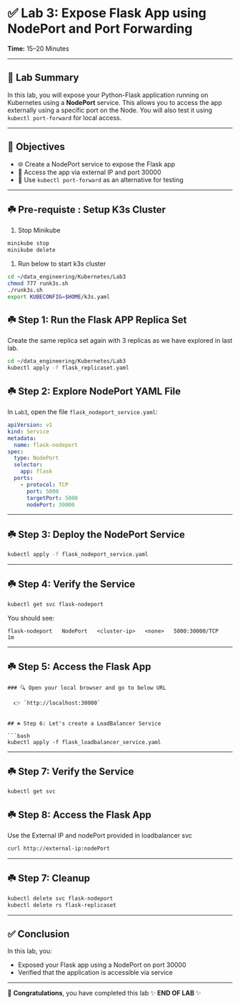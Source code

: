 
# ✅ Lab 3: Expose Flask App using NodePort and Port Forwarding

**Time:** 15–20 Minutes

---

## 🧾 Lab Summary

In this lab, you will expose your Python-Flask application running on Kubernetes using a **NodePort** service. This allows you to access the app externally using a specific port on the Node. You will also test it using `kubectl port-forward` for local access.

---

## 🎯 Objectives

- 🌐 Create a NodePort service to expose the Flask app  
- 🚪 Access the app via external IP and port 30000  
- 🧪 Use `kubectl port-forward` as an alternative for testing  

---

## ☘️ Pre-requiste : Setup K3s Cluster
1. Stop Minikube
```bash
minikube stop
minikube delete
```


1. Run below to start k3s cluster

```bash
cd ~/data_engineering/Kubernetes/Lab3
chmod 777 runk3s.sh
./runk3s.sh
export KUBECONFIG=$HOME/k3s.yaml
```

## ☘️ Step 1: Run the Flask APP Replica Set
Create the same replica set again with 3 replicas as we have explored in last lab.

```bash
cd ~/data_engineering/Kubernetes/Lab3
kubectl apply -f flask_replicaset.yaml
```


## ☘️ Step 2: Explore NodePort YAML File

In `Lab3`, open the file `flask_nodeport_service.yaml`:

```yaml
apiVersion: v1
kind: Service
metadata:
  name: flask-nodeport
spec:
  type: NodePort
  selector:
    app: flask
  ports:
    - protocol: TCP
      port: 5000
      targetPort: 5000
      nodePort: 30000
```

---

## ☘️ Step 3: Deploy the NodePort Service

```bash
kubectl apply -f flask_nodeport_service.yaml
```

---

## ☘️ Step 4: Verify the Service

```bash
kubectl get svc flask-nodeport
```

You should see:

```
flask-nodeport   NodePort   <cluster-ip>   <none>   5000:30000/TCP   1m
```

---


## ☘️ Step 5: Access the Flask App

```
### 🔍 Open your local browser and go to below URL

  👉 `http://localhost:30000`


## ☘️ Step 6: Let's create a LoadBalancer Service

```bash
kubectl apply -f flask_loadbalancer_service.yaml
```

---

## ☘️ Step 7: Verify the Service

```bash
kubectl get svc 
```

## ☘️ Step 8: Access the Flask App

Use the External IP and nodePort provided in loadbalancer svc

```bash
curl http://external-ip:nodePort
```

---

## ☘️ Step 7: Cleanup

```bash
kubectl delete svc flask-nodeport
kubectl delete rs flask-replicaset
```

---

## ✅ Conclusion

In this lab, you:

- Exposed your Flask app using a NodePort on port 30000
- Verified that the application is accessible via service

---

🎉 **Congratulations**, you have completed this lab
✨ **END OF LAB** ✨

